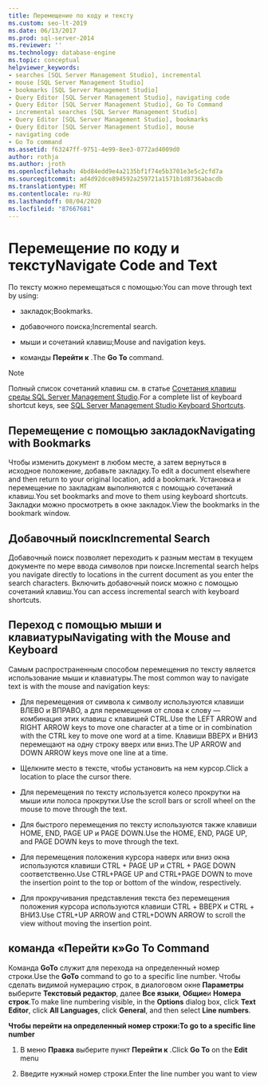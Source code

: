 ```yaml
---
title: Перемещение по коду и тексту
ms.custom: seo-lt-2019
ms.date: 06/13/2017
ms.prod: sql-server-2014
ms.reviewer: ''
ms.technology: database-engine
ms.topic: conceptual
helpviewer_keywords:
- searches [SQL Server Management Studio], incremental
- mouse [SQL Server Management Studio]
- bookmarks [SQL Server Management Studio]
- Query Editor [SQL Server Management Studio], navigating code
- Query Editor [SQL Server Management Studio], Go To Command
- incremental searches [SQL Server Management Studio]
- Query Editor [SQL Server Management Studio], bookmarks
- Query Editor [SQL Server Management Studio], mouse
- navigating code
- Go To command
ms.assetid: f63247ff-9751-4e99-8ee3-0772ad4009d0
author: rothja
ms.author: jroth
ms.openlocfilehash: 4bd84edd9e4a2135bf1f74e5b3701e3e5c2cfd7a
ms.sourcegitcommit: ad4d92dce894592a259721a1571b1d8736abacdb
ms.translationtype: MT
ms.contentlocale: ru-RU
ms.lasthandoff: 08/04/2020
ms.locfileid: "87667681"
---
```

# <a name="navigate-code-and-text"></a><span data-ttu-id="2b8ea-102">Перемещение по коду и тексту</span><span class="sxs-lookup"><span data-stu-id="2b8ea-102">Navigate Code and Text</span></span>
  <span data-ttu-id="2b8ea-103">По тексту можно перемещаться с помощью:</span><span class="sxs-lookup"><span data-stu-id="2b8ea-103">You can move through text by using:</span></span>  
  
-   <span data-ttu-id="2b8ea-104">закладок;</span><span class="sxs-lookup"><span data-stu-id="2b8ea-104">Bookmarks.</span></span>  
  
-   <span data-ttu-id="2b8ea-105">добавочного поиска;</span><span class="sxs-lookup"><span data-stu-id="2b8ea-105">Incremental search.</span></span>  
  
-   <span data-ttu-id="2b8ea-106">мыши и сочетаний клавиш;</span><span class="sxs-lookup"><span data-stu-id="2b8ea-106">Mouse and navigation keys.</span></span>  
  
-   <span data-ttu-id="2b8ea-107">команды **Перейти к** .</span><span class="sxs-lookup"><span data-stu-id="2b8ea-107">The **Go To** command.</span></span>  
  
> [!NOTE]  
>  <span data-ttu-id="2b8ea-108">Полный список сочетаний клавиш см. в статье [Сочетания клавиш среды SQL Server Management Studio](../../ssms/sql-server-management-studio-keyboard-shortcuts.md).</span><span class="sxs-lookup"><span data-stu-id="2b8ea-108">For a complete list of keyboard shortcut keys, see [SQL Server Management Studio Keyboard Shortcuts](../../ssms/sql-server-management-studio-keyboard-shortcuts.md).</span></span>  
  
## <a name="navigating-with-bookmarks"></a><span data-ttu-id="2b8ea-109">Перемещение с помощью закладок</span><span class="sxs-lookup"><span data-stu-id="2b8ea-109">Navigating with Bookmarks</span></span>  
 <span data-ttu-id="2b8ea-110">Чтобы изменить документ в любом месте, а затем вернуться в исходное положение, добавьте закладку.</span><span class="sxs-lookup"><span data-stu-id="2b8ea-110">To edit a document elsewhere and then return to your original location, add a bookmark.</span></span> <span data-ttu-id="2b8ea-111">Установка и перемещение по закладкам выполняются с помощью сочетаний клавиш.</span><span class="sxs-lookup"><span data-stu-id="2b8ea-111">You set bookmarks and move to them using keyboard shortcuts.</span></span> <span data-ttu-id="2b8ea-112">Закладки можно просмотреть в окне закладок.</span><span class="sxs-lookup"><span data-stu-id="2b8ea-112">View the bookmarks in the bookmark window.</span></span>  
  
## <a name="incremental-search"></a><span data-ttu-id="2b8ea-113">Добавочный поиск</span><span class="sxs-lookup"><span data-stu-id="2b8ea-113">Incremental Search</span></span>  
 <span data-ttu-id="2b8ea-114">Добавочный поиск позволяет переходить к разным местам в текущем документе по мере ввода символов при поиске.</span><span class="sxs-lookup"><span data-stu-id="2b8ea-114">Incremental search helps you navigate directly to locations in the current document as you enter the search characters.</span></span> <span data-ttu-id="2b8ea-115">Включить добавочный поиск можно с помощью сочетаний клавиш.</span><span class="sxs-lookup"><span data-stu-id="2b8ea-115">You can access incremental search with keyboard shortcuts.</span></span>  
  
## <a name="navigating-with-the-mouse-and-keyboard"></a><span data-ttu-id="2b8ea-116">Переход с помощью мыши и клавиатуры</span><span class="sxs-lookup"><span data-stu-id="2b8ea-116">Navigating with the Mouse and Keyboard</span></span>  
 <span data-ttu-id="2b8ea-117">Самым распространенным способом перемещения по тексту является использование мыши и клавиатуры.</span><span class="sxs-lookup"><span data-stu-id="2b8ea-117">The most common way to navigate text is with the mouse and navigation keys:</span></span>  
  
-   <span data-ttu-id="2b8ea-118">Для перемещения от символа к символу используются клавиши ВЛЕВО и ВПРАВО, а для перемещения от слова к слову — комбинация этих клавиш с клавишей CTRL.</span><span class="sxs-lookup"><span data-stu-id="2b8ea-118">Use the LEFT ARROW and RIGHT ARROW keys to move one character at a time or in combination with the CTRL key to move one word at a time.</span></span> <span data-ttu-id="2b8ea-119">Клавиши ВВЕРХ и ВНИЗ перемещают на одну строку вверх или вниз.</span><span class="sxs-lookup"><span data-stu-id="2b8ea-119">The UP ARROW and DOWN ARROW keys move one line at a time.</span></span>  
  
-   <span data-ttu-id="2b8ea-120">Щелкните место в тексте, чтобы установить на нем курсор.</span><span class="sxs-lookup"><span data-stu-id="2b8ea-120">Click a location to place the cursor there.</span></span>  
  
-   <span data-ttu-id="2b8ea-121">Для перемещения по тексту используется колесо прокрутки на мыши или полоса прокрутки.</span><span class="sxs-lookup"><span data-stu-id="2b8ea-121">Use the scroll bars or scroll wheel on the mouse to move through the text.</span></span>  
  
-   <span data-ttu-id="2b8ea-122">Для быстрого перемещения по тексту используются также клавиши HOME, END, PAGE UP и PAGE DOWN.</span><span class="sxs-lookup"><span data-stu-id="2b8ea-122">Use the HOME, END, PAGE UP, and PAGE DOWN keys to move through the text.</span></span>  
  
-   <span data-ttu-id="2b8ea-123">Для перемещения положения курсора наверх или вниз окна используются клавиши CTRL + PAGE UP и CTRL + PAGE DOWN соответственно.</span><span class="sxs-lookup"><span data-stu-id="2b8ea-123">Use CTRL+PAGE UP and CTRL+PAGE DOWN to move the insertion point to the top or bottom of the window, respectively.</span></span>  
  
-   <span data-ttu-id="2b8ea-124">Для прокручивания представления текста без перемещения положения курсора используются клавиши CTRL + ВВЕРХ и CTRL + ВНИЗ.</span><span class="sxs-lookup"><span data-stu-id="2b8ea-124">Use CTRL+UP ARROW and CTRL+DOWN ARROW to scroll the view without moving the insertion point.</span></span>  
  
## <a name="go-to-command"></a><span data-ttu-id="2b8ea-125">команда «Перейти к»</span><span class="sxs-lookup"><span data-stu-id="2b8ea-125">Go To Command</span></span>  
 <span data-ttu-id="2b8ea-126">Команда **GoTo** служит для перехода на определенный номер строки.</span><span class="sxs-lookup"><span data-stu-id="2b8ea-126">Use the **GoTo** command to go to a specific line number.</span></span> <span data-ttu-id="2b8ea-127">Чтобы сделать видимой нумерацию строк, в диалоговом окне **Параметры** выберите **Текстовый редактор**, далее **Все языки**, **Общие**и **Номера строк**.</span><span class="sxs-lookup"><span data-stu-id="2b8ea-127">To make line numbering visible, in the **Options** dialog box, click **Text Editor**, click **All Languages**, click **General**, and then select **Line numbers**.</span></span>  
  
 <span data-ttu-id="2b8ea-128">**Чтобы перейти на определенный номер строки:**</span><span class="sxs-lookup"><span data-stu-id="2b8ea-128">**To go to a specific line number**</span></span>  
  
1.  <span data-ttu-id="2b8ea-129">В меню **Правка** выберите пункт **Перейти к** .</span><span class="sxs-lookup"><span data-stu-id="2b8ea-129">Click **Go To** on the **Edit** menu</span></span>  
  
2.  <span data-ttu-id="2b8ea-130">Введите нужный номер строки.</span><span class="sxs-lookup"><span data-stu-id="2b8ea-130">Enter the line number you want to view</span></span>  
  
  
